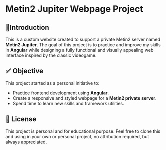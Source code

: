 # Metin2 Jupiter Webpage Project

## 🚀Introduction
This is a custom website created to support a private Metin2 server named **Metin2 Jupiter**.
The goal of this project is to practice and improve my skills in **Angular** while designing a fully functional and visually appealing web interface inspired by the classic videogame.

## ✅ Objective
This project started as a personal initiative to:
- Practice frontend development using **Angular**.
- Create a responsive and styled webpage for a **Metin2 private server**.
- Spend time to learn new skills and framework utilities.


## 🔖 License
This project is personal and for educational purpose.
Feel free to clone this and using in your own or personal project, no attribution required, but always appreciated.